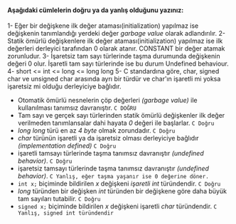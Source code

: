 #### Aşağıdaki cümlelerin doğru ya da yanlış olduğunu yazınız:
1- Eğer bir değişkene ilk değer ataması(initialization) yapılmaz ise değişkenin tanımlandığı yerdeki değer _garbage value_ olarak adlandırılır.
2- Statik ömürlü değişkenlere ilk değer ataması(initialization) yapılmaz ise ilk değerleri derleyici tarafından 0 olarak atanır. CONSTANT bir değer atamak zorunludur. 
3- İşaretsiz tam sayı türlerinde taşma durumunda değişkenin değeri 0 olur. İşaretli tam sayı türlerinde ise bu durum Undefined behaviour.
4- short <= int <= long <= long long
5- C standardına göre, char, signed char ve unsigned char arasında ayrı bir türdür ve char'ın işaretli mi yoksa işaretsiz mi olduğu derleyiciye bağlıdır.

+ Otomatik ömürlü nesnelerin çöp değerleri _(garbage value)_ ile kullanılması tanımsız davranıştır. ```C DOĞRU ```
+ Tam sayı ve gerçek sayı türlerinden statik ömürlü değişkenler ilk değer verilmeden tanımlansalar dahi hayata _0_ değeri ile başlarlar. ```C Doğru ```
+ _long long_ türü en az _4 byte_ olmak zorundadır. ```C Doğru ```
+ _char_ türünün işaretli ya da işaretsiz olması derleyiciye bağlıdır _(implementation defined)_ ```C Doğru ```
+ işaretli tamsayı türlerinde taşma tanımsız davranıştır _(undefined behavior)_. ```C Doğru ```
+ işaretsiz tamsayı türlerinde taşma tanımsız davranıştır _(undefined behavior)_. ```C Yanlış, eğer taşma yaşanır ise 0 değerine döner. ```
+ ```int x;``` biçiminde bildirilen _x_ değişkeni _işaretli int_ türündendir. ```C Doğru ```
+ _long_ türünden bir değişken _int_ türünden bir değişkene göre daha büyük tam sayıları tutabilir. ```C Doğru ```
+ ```signed x;``` biçiminde bildirilen _x_ değişkeni işaretli _char_ türündendir. ```C Yanlış, signed int türündendir ```
